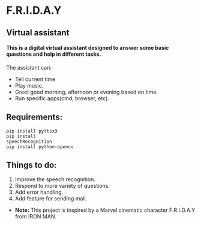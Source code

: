 # F.R.I.D.A.Y
## Virtual assistant
#### This is a digital virtual assistant designed to answer some basic questions and help in different tasks. <br/>
The assistant can: <br/>
* Tell current time
* Play music.
* Greet good morning, afternoon or evening based on time.
* Run specific apps(cmd, browser, etc).

## Requirements:
<code>pip install pyttsx3</code> <br>
<code>pip install speechRecognition</code> <br>
<code>pip install python-opencv</code>

## Things to do:
1. Improve the speech recognition.
2. Respond to more variety of questions.
3. Add error handling.
4. Add feature for sending mail.

* <b>Note:</b> This project is inspired by a Marvel cinematic character F.R.I.D.A.Y from IRON MAN.
